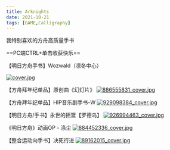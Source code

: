 ```yaml
---
title: Arknights
date: 2021-10-21
tags: [GAME,Calligraphy]
---
```

我特别喜欢的方舟高质量手书

==PC端CTRL+单击收获快乐==

【明日方舟手书】Wozwald（凛冬中心）

[![cover.jpg](https://i.loli.net/2021/10/22/Y4H9twFKanvR536.jpg)](https://www.bilibili.com/video/BV1Py4y1n7J2?spm_id_from=333.999.0.0)

【方舟拜年纪单品】原创曲《幻灯片》
[![886555831_cover.jpg](https://i.loli.net/2021/10/22/Trsdxi7gXNDbCOB.jpg)](https://www.bilibili.com/video/BV1rK4y1p7Cs?spm_id_from=333.999.0.0)


【方舟拜年纪单品】HIP音乐剧手书-W
[![929098384_cover.jpg](https://i.loli.net/2021/10/22/YBUuHGrZJqEi2dX.jpg)](https://www.bilibili.com/video/BV1oK4y1D7F6?spm_id_from=333.999.0.0)


【明日方舟/手书】永世的摇篮【罗德岛】
[![926994463_cover.jpg](https://i.loli.net/2021/10/22/avLhRSmDfWxTnNQ.jpg)](https://www.bilibili.com/video/BV16T4y1w7rs?spm_id_from=333.999.0.0)


《明日方舟》动画OP - 涤尘
[![884452336_cover.jpg](https://i.loli.net/2021/10/22/dftRYDOBJiEKpbL.jpg)](https://www.bilibili.com/video/BV1eK4y1e7nW?spm_id_from=333.999.0.0)


【整合运动向手书】决死行进
[![89162015_cover.jpg](https://i.loli.net/2021/10/22/sBlRbjwknyaKeMz.jpg)](https://www.bilibili.com/video/BV1Y7411J7N4?spm_id_from=333.999.0.0)